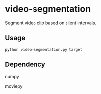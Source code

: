 # video-segmentation
Segment video clip based on silent intervals.
## Usage
`python video-segmentation.py target`
## Dependency
numpy

moviepy